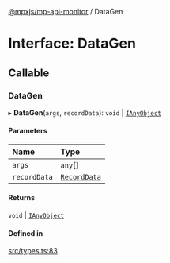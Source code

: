 [@mpxjs/mp-api-monitor](../index.md) / DataGen

# Interface: DataGen

## Callable

### DataGen

▸ **DataGen**(`args`, `recordData`): `void` \| [`IAnyObject`](../index.md#ianyobject)

#### Parameters

| Name | Type |
| :------ | :------ |
| `args` | `any`[] |
| `recordData` | [`RecordData`](RecordData.md) |

#### Returns

`void` \| [`IAnyObject`](../index.md#ianyobject)

#### Defined in

[src/types.ts:83](https://github.com/mpx-ecology/mp-api-monitor/blob/master/src/types.ts#L83)
